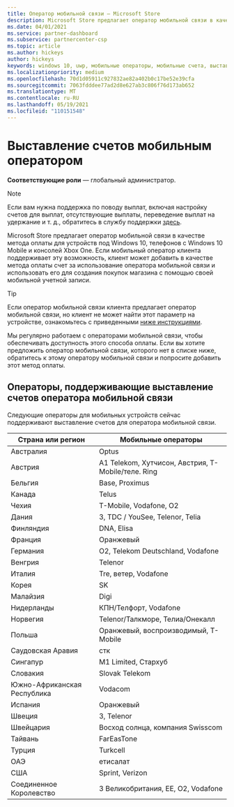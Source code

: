 ```yaml
---
title: Оператор мобильной связи — Microsoft Store
description: Microsoft Store предлагает оператор мобильной связи в качестве метода оплаты для мобильных операторов, которые поддерживают эту возможность.
ms.date: 04/01/2021
ms.service: partner-dashboard
ms.subservice: partnercenter-csp
ms.topic: article
ms.author: hickeys
author: hickeys
keywords: windows 10, uwp, мобильные операторы, мобильные счета, выставление счетов мобильным оператором
ms.localizationpriority: medium
ms.openlocfilehash: 70d1d05911c927832ae82a402b0c17be52e39cfa
ms.sourcegitcommit: 7063fdddee77ad2d8e627ab3c806f76d173ab652
ms.translationtype: MT
ms.contentlocale: ru-RU
ms.lasthandoff: 05/19/2021
ms.locfileid: "110151548"
---
```

# <a name="mobile-operator-billing"></a>Выставление счетов мобильным оператором

**Соответствующие роли** — глобальный администратор.

> [!NOTE]
> Если вам нужна поддержка по поводу выплат, включая настройку счетов для выплат, отсутствующие выплаты, переведение выплат на удержание и т. д., обратитесь в службу поддержки [здесь](https://developer.microsoft.com/windows/support).

Microsoft Store предлагает оператор мобильной связи в качестве метода оплаты для устройств под Windows 10, телефонов с Windows 10 Mobile и консолей Xbox One. Если мобильный оператор клиента поддерживает эту возможность, клиент может добавить в качестве метода оплаты счет за использование оператора мобильной связи и использовать его для создания покупок магазина с помощью своей мобильной учетной записи.

> [!TIP]
> Если оператор мобильной связи клиента предлагает оператор мобильной связи, но клиент не может найти этот параметр на устройстве, ознакомьтесь с приведенными [ниже инструкциями](https://support.microsoft.com/instantanswers/b25d6dd6-fb8b-3710-1e13-4d30eb01b51f).

Мы регулярно работаем с операторами мобильной связи, чтобы обеспечивать доступность этого способа оплаты. Если вы хотите предложить оператор мобильной связи, которого нет в списке ниже, обратитесь к этому оператору мобильной связи и попросите добавить этот метод оплаты.

## <a name="operators-that-support-mobile-operator-billing"></a>Операторы, поддерживающие выставление счетов оператора мобильной связи

Следующие операторы для мобильных устройств сейчас поддерживают выставление счетов для оператора мобильной связи.

| Страна или регион       | Мобильные операторы                                        |
|----------------------|---------------------------------------------------------|
| Австралия            | Optus                                                   |
| Австрия              | A1 Telekom, Хутчисон, Австрия, T-Mobile/теле. Ring  |
| Бельгия              | Base, Proximus                                          |
| Канада               | Telus                                                   |
| Чехия              | T-Mobile, Vodafone, O2                                  |
| Дания              | 3, TDC / YouSee, Telenor, Telia                         |
| Финляндия              | DNA, Elisa                                              |
| Франция               | Оранжевый                                                  |
| Германия              | O2, Telekom Deutschland, Vodafone                       |
| Венгрия              | Telenor                                                 |
| Италия                | Tre, ветер, Vodafone                                     |
| Корея                | SK                                              |
| Малайзия             | Digi                                                    |
| Нидерланды          | КПН/Телфорт, Vodafone                                 |
| Норвегия               | Telenor/Талкморе, Телиа/Онекалл                     |
| Польша               | Оранжевый, воспроизводимый, T-Mobile                                  |
| Саудовская Аравия         | стк                                                     |
| Сингапур            | M1 Limited, Стархуб                                     |
| Словакия             | Slovak Telekom                                          |
| Южно-Африканская Республика         | Vodacom                                                 |
| Испания                | Оранжевый                                                  |
| Швеция               | 3, Telenor                                              |
| Швейцария          | Восход солнца, компания Swisscom                                       |
| Тайвань               | FarEasTone                                              |
| Турция               | Turkcell                                                |
| ОАЭ | етисалат                                                |
| США        | Sprint, Verizon                                         |
| Соединенное Королевство       | 3 Великобритания, EE, O2, Vodafone                                 |
